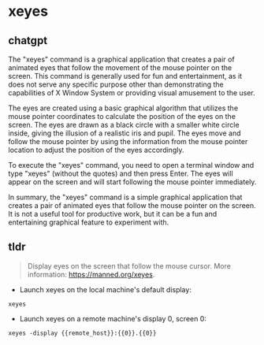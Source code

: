 # xeyes 
## chatgpt 
The "xeyes" command is a graphical application that creates a pair of animated eyes that follow the movement of the mouse pointer on the screen. This command is generally used for fun and entertainment, as it does not serve any specific purpose other than demonstrating the capabilities of X Window System or providing visual amusement to the user. 

The eyes are created using a basic graphical algorithm that utilizes the mouse pointer coordinates to calculate the position of the eyes on the screen. The eyes are drawn as a black circle with a smaller white circle inside, giving the illusion of a realistic iris and pupil. The eyes move and follow the mouse pointer by using the information from the mouse pointer location to adjust the position of the eyes accordingly.

To execute the "xeyes" command, you need to open a terminal window and type "xeyes" (without the quotes) and then press Enter. The eyes will appear on the screen and will start following the mouse pointer immediately.

In summary, the "xeyes" command is a simple graphical application that creates a pair of animated eyes that follow the mouse pointer on the screen. It is not a useful tool for productive work, but it can be a fun and entertaining graphical feature to experiment with. 

## tldr 
 
> Display eyes on the screen that follow the mouse cursor.
> More information: <https://manned.org/xeyes>.

- Launch xeyes on the local machine's default display:

`xeyes`

- Launch xeyes on a remote machine's display 0, screen 0:

`xeyes -display {{remote_host}}:{{0}}.{{0}}`
